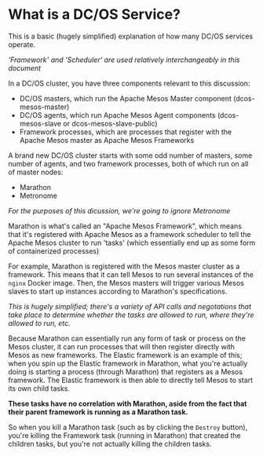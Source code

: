 # What is a DC/OS Service?
This is a basic (hugely simplified) explanation of how many DC/OS services operate.

*'Framework' and 'Scheduler' are used relatively interchangeably in this document*

In a DC/OS cluster, you have three components relevant to this discussion:

* DC/OS masters, which run the Apache Mesos Master component (dcos-mesos-master)
* DC/OS agents, which run Apache Mesos Agent components (dcos-mesos-slave or dcos-mesos-slave-public)
* Framework processes, which are processes that register with the Apache Mesos master as Apache Mesos Frameworks

A brand new DC/OS cluster starts with some odd number of masters, some number of agents, and two framework processes, both of which run on all of master nodes:

* Marathon
* Metronome

*For the purposes of this dicussion, we're going to ignore Metronome*

Marathon is what's called an "Apache Mesos Framework", which means that it's registered with Apache Mesos as a framework scheduler to tell the Apache Mesos cluster to run 'tasks' (which essentially end up as some form of containerized processes)

For example, Marathon is registered with the Mesos master cluster as a framework.  This means that it can tell Mesos to run several instances of the `nginx` Docker image.  Then, the Mesos masters will trigger various Mesos slaves to start up instances according to Marathon's specifications.

*This is hugely simplified; there's a variety of API calls and negotations that take place to determine whether the tasks are allowed to run, where they're allowed to run, etc.*

Because Marathon can essentially run any form of task or process on the Mesos cluster, it can run processes that will then register directly with Mesos as new frameworks.  The Elastic framework is an example of this; when you spin up the Elastic framework in Marathon, what you're actually doing is starting a process (through Marathon) that registers as a Mesos framework.  The Elastic framework is then able to directly tell Mesos to start its own child tasks.

**These tasks have no correlation with Marathon, aside from the fact that their parent framework is running as a Marathon task.**

So when you kill a Marathon task (such as by clicking the `Destroy` button), you're killing the Framework task (running in Marathon) that created the children tasks, but you're not actually killing the children tasks.